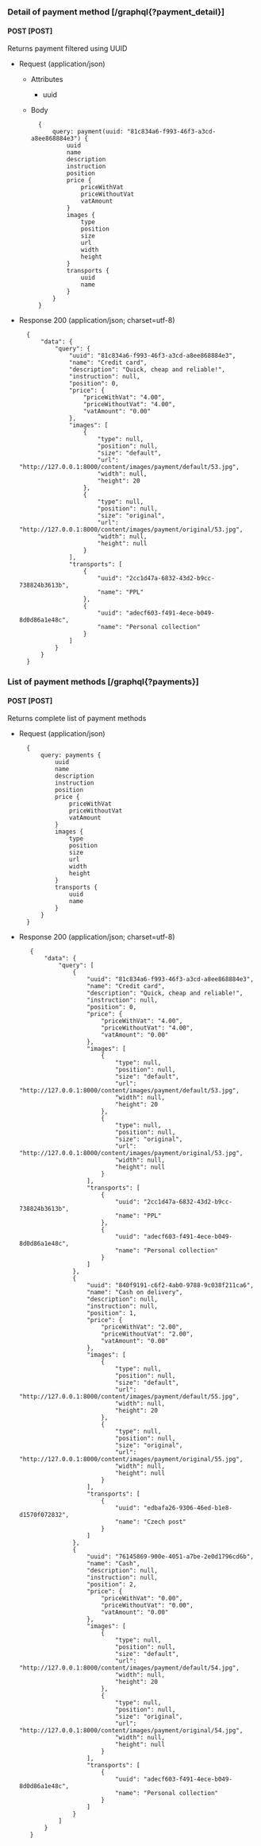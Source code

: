 ### Detail of payment method [/graphql{?payment_detail}]

#### POST [POST]

Returns payment filtered using UUID

- Request (application/json)

    - Attributes

        - uuid

    - Body

            {
                query: payment(uuid: "81c834a6-f993-46f3-a3cd-a8ee868884e3") {
                    uuid
                    name
                    description
                    instruction
                    position
                    price {
                        priceWithVat
                        priceWithoutVat
                        vatAmount
                    }
                    images {
                        type
                        position
                        size
                        url
                        width
                        height
                    }
                    transports {
                        uuid
                        name
                    }
                }
            }

- Response 200 (application/json; charset=utf-8)

        {
            "data": {
                "query": {
                    "uuid": "81c834a6-f993-46f3-a3cd-a8ee868884e3",
                    "name": "Credit card",
                    "description": "Quick, cheap and reliable!",
                    "instruction": null,
                    "position": 0,
                    "price": {
                        "priceWithVat": "4.00",
                        "priceWithoutVat": "4.00",
                        "vatAmount": "0.00"
                    },
                    "images": [
                        {
                            "type": null,
                            "position": null,
                            "size": "default",
                            "url": "http://127.0.0.1:8000/content/images/payment/default/53.jpg",
                            "width": null,
                            "height": 20
                        },
                        {
                            "type": null,
                            "position": null,
                            "size": "original",
                            "url": "http://127.0.0.1:8000/content/images/payment/original/53.jpg",
                            "width": null,
                            "height": null
                        }
                    ],
                    "transports": [
                        {
                            "uuid": "2cc1d47a-6832-43d2-b9cc-738824b3613b",
                            "name": "PPL"
                        },
                        {
                            "uuid": "adecf603-f491-4ece-b049-8d0d86a1e48c",
                            "name": "Personal collection"
                        }
                    ]
                }
            }
        }

### List of payment methods [/graphql{?payments}]

#### POST [POST]

Returns complete list of payment methods

- Request (application/json)

        {
            query: payments {
                uuid
                name
                description
                instruction
                position
                price {
                    priceWithVat
                    priceWithoutVat
                    vatAmount
                }
                images {
                    type
                    position
                    size
                    url
                    width
                    height
                }
                transports {
                    uuid
                    name
                }
            }
        }

- Response 200 (application/json; charset=utf-8)

         {
             "data": {
                 "query": [
                     {
                         "uuid": "81c834a6-f993-46f3-a3cd-a8ee868884e3",
                         "name": "Credit card",
                         "description": "Quick, cheap and reliable!",
                         "instruction": null,
                         "position": 0,
                         "price": {
                             "priceWithVat": "4.00",
                             "priceWithoutVat": "4.00",
                             "vatAmount": "0.00"
                         },
                         "images": [
                             {
                                 "type": null,
                                 "position": null,
                                 "size": "default",
                                 "url": "http://127.0.0.1:8000/content/images/payment/default/53.jpg",
                                 "width": null,
                                 "height": 20
                             },
                             {
                                 "type": null,
                                 "position": null,
                                 "size": "original",
                                 "url": "http://127.0.0.1:8000/content/images/payment/original/53.jpg",
                                 "width": null,
                                 "height": null
                             }
                         ],
                         "transports": [
                             {
                                 "uuid": "2cc1d47a-6832-43d2-b9cc-738824b3613b",
                                 "name": "PPL"
                             },
                             {
                                 "uuid": "adecf603-f491-4ece-b049-8d0d86a1e48c",
                                 "name": "Personal collection"
                             }
                         ]
                     },
                     {
                         "uuid": "840f9191-c6f2-4ab0-9788-9c038f211ca6",
                         "name": "Cash on delivery",
                         "description": null,
                         "instruction": null,
                         "position": 1,
                         "price": {
                             "priceWithVat": "2.00",
                             "priceWithoutVat": "2.00",
                             "vatAmount": "0.00"
                         },
                         "images": [
                             {
                                 "type": null,
                                 "position": null,
                                 "size": "default",
                                 "url": "http://127.0.0.1:8000/content/images/payment/default/55.jpg",
                                 "width": null,
                                 "height": 20
                             },
                             {
                                 "type": null,
                                 "position": null,
                                 "size": "original",
                                 "url": "http://127.0.0.1:8000/content/images/payment/original/55.jpg",
                                 "width": null,
                                 "height": null
                             }
                         ],
                         "transports": [
                             {
                                 "uuid": "edbafa26-9306-46ed-b1e8-d1570f072832",
                                 "name": "Czech post"
                             }
                         ]
                     },
                     {
                         "uuid": "76145869-900e-4051-a7be-2e0d1796cd6b",
                         "name": "Cash",
                         "description": null,
                         "instruction": null,
                         "position": 2,
                         "price": {
                             "priceWithVat": "0.00",
                             "priceWithoutVat": "0.00",
                             "vatAmount": "0.00"
                         },
                         "images": [
                             {
                                 "type": null,
                                 "position": null,
                                 "size": "default",
                                 "url": "http://127.0.0.1:8000/content/images/payment/default/54.jpg",
                                 "width": null,
                                 "height": 20
                             },
                             {
                                 "type": null,
                                 "position": null,
                                 "size": "original",
                                 "url": "http://127.0.0.1:8000/content/images/payment/original/54.jpg",
                                 "width": null,
                                 "height": null
                             }
                         ],
                         "transports": [
                             {
                                 "uuid": "adecf603-f491-4ece-b049-8d0d86a1e48c",
                                 "name": "Personal collection"
                             }
                         ]
                     }
                 ]
             }
         }
